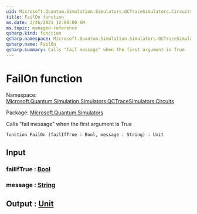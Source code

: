 ```yaml
---
uid: Microsoft.Quantum.Simulation.Simulators.QCTraceSimulators.Circuits.FailOn
title: FailOn function
ms.date: 3/26/2021 12:00:00 AM
ms.topic: managed-reference
qsharp.kind: function
qsharp.namespace: Microsoft.Quantum.Simulation.Simulators.QCTraceSimulators.Circuits
qsharp.name: FailOn
qsharp.summary: Calls "fail message" when the first argument is True
---
```


# FailOn function

Namespace: [Microsoft.Quantum.Simulation.Simulators.QCTraceSimulators.Circuits](xref:Microsoft.Quantum.Simulation.Simulators.QCTraceSimulators.Circuits)

Package: [Microsoft.Quantum.Simulators](https://nuget.org/packages/Microsoft.Quantum.Simulators)


Calls "fail message" when the first argument is True

```qsharp
function FailOn (failIfTrue : Bool, message : String) : Unit
```


## Input

### failIfTrue : [Bool](xref:microsoft.quantum.lang-ref.bool)




### message : [String](xref:microsoft.quantum.lang-ref.string)





## Output : [Unit](xref:microsoft.quantum.lang-ref.unit)

